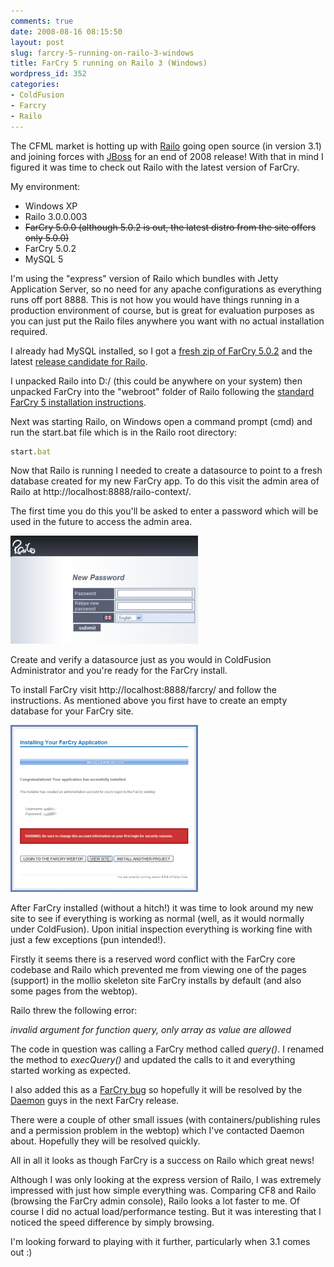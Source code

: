```yaml
---
comments: true
date: 2008-08-16 08:15:50
layout: post
slug: farcry-5-running-on-railo-3-windows
title: FarCry 5 running on Railo 3 (Windows)
wordpress_id: 352
categories:
- ColdFusion
- Farcry
- Railo
---
```


The CFML market is hotting up with [Railo](http://www.railo-technologies.com/) going open source (in version 3.1) and joining forces with [JBoss](http://www.jboss.org/railo/) for an end of 2008 release! With that in mind I figured it was time to check out Railo with the latest version of FarCry.

My environment:

  * Windows XP
  * Railo 3.0.0.003
  * <del>FarCry 5.0.0 (although 5.0.2 is out, the latest distro from the site offers only 5.0.0)</del>
  * FarCry 5.0.2
  * MySQL 5

I'm using the "express" version of Railo which bundles with Jetty Application Server, so no need for any apache configurations as everything runs off port 8888. This is not how you would have things running in a production environment of course, but is great for evaluation purposes as you can just put the Railo files anywhere you want with no actual installation required.

I already had MySQL installed, so I got a [fresh zip of FarCry 5.0.2](http://www.farcrycore.org/go/code-branch/5-0-2) and the latest [release candidate for Railo](http://www.railo-technologies.com/en/index.cfm?treeID=361).

I unpacked Railo into D:/ (this could be anywhere on your system) then unpacked FarCry into the "webroot" folder of Railo following the [standard FarCry 5 installation instructions](http://docs.farcrycms.org/display/FCDEV50/FarCry+Installation).

Next was starting Railo, on Windows open a command prompt (cmd) and run the start.bat file which is in the Railo root directory:

``` javascript
start.bat
```

Now that Railo is running I needed to create a datasource to point to a fresh database created for my new FarCry app. To do this visit the admin area of Railo at http://localhost:8888/railo-context/.

The first time you do this you'll be asked to enter a password which will be used in the future to access the admin area.

[![](/images/uploads/2008/08/newpassword2-300x173.png)](/images/uploads/2008/08/newpassword2.png)

Create and verify a datasource just as you would in ColdFusion Administrator and you're ready for the FarCry install.

To install FarCry visit http://localhost:8888/farcry/ and follow the instructions. As mentioned above you first have to create an empty database for your FarCry site.

[![](/images/uploads/2008/08/installingfarcry2-300x267.png)](/images/uploads/2008/08/installingfarcry2.png)

After FarCry installed (without a hitch!) it was time to look around my new site to see if everything is working as normal (well, as it would normally under ColdFusion). Upon initial inspection everything is working fine with just a few exceptions (pun intended!).

Firstly it seems there is a reserved word conflict with the FarCry core codebase and Railo which prevented me from viewing one of the pages (support) in the mollio skeleton site FarCry installs by default (and also some pages from the webtop).

Railo threw the following error:

_invalid argument for function query, only array as value are allowed_

The code in question was calling a FarCry method called _query()_. I renamed the method to _execQuery()_ and updated the calls to it and everything started working as expected.

I also added this as a [FarCry bug](http://bugs.farcrycms.org/browse/FC-1459) so hopefully it will be resolved by the [Daemon](http://www.daemon.com.au/) guys in the next FarCry release.

There were a couple of other small issues (with containers/publishing rules and a permission problem in the webtop) which I've contacted Daemon about. Hopefully they will be resolved quickly.

All in all it looks as though FarCry is a success on Railo which great news!

Although I was only looking at the express version of Railo, I was extremely impressed with just how simple everything was. Comparing CF8 and Railo (browsing the FarCry admin console), Railo looks a lot faster to me. Of course I did no actual load/performance testing. But it was interesting that I noticed the speed difference by simply browsing.

I'm looking forward to playing with it further, particularly when 3.1 comes out :)
